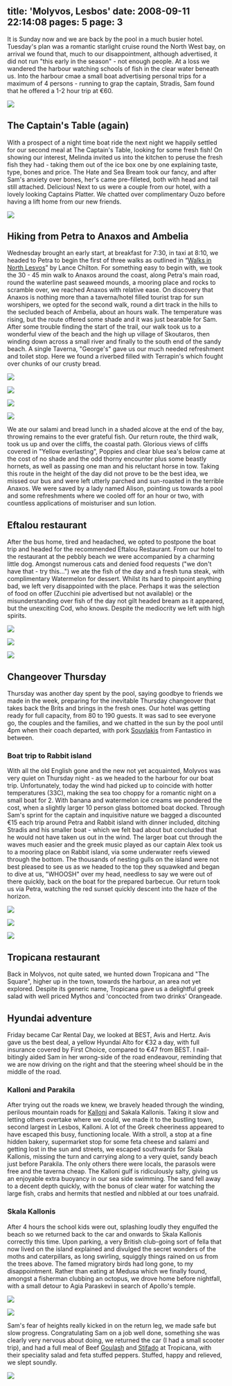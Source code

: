 title: 'Molyvos, Lesbos'
date: 2008-09-11 22:14:08
pages: 5
page: 3
---

It is Sunday now and we are back by the pool in a much busier hotel. Tuesday's plan was a romantic starlight cruise round the North West bay, on arrival we found that, much to our disappointment, although advertised, it did not run "this early in the season" - not enough people. At a loss we wandered the harbour watching schools of fish in the clear water beneath us. Into the harbour cmae a small boat advertising personal trips for a maximum of 4 persons - running to grap the captain, Stradis, Sam found that he offered a 1-2 hour trip at €60.

[![](http://host.trivialbeing.org/up/small/greece-boat-escape.JPG)](http://host.trivialbeing.org/up/greece-boat-escape.JPG)

## The Captain's Table (again)

With a prospect of a night time boat ride the next night we happily settled for our second meal at The Captain's Table, looking for some fresh fish! On showing our interest, Melinda invited us into the kitchen to peruse the fresh fish they had - taking them out of the ice box one by one explaining taste, type, bones and price. The Hate and Sea Bream took our fancy, and after Sam's anxiety over bones, her's came pre-filleted, both with head and tail still attached.  Delicious! Next to us were a couple from our hotel, with a lovely looking Captains Platter. We chatted over complimentary Ouzo before having a lift home from our new friends.

[![](http://host.trivialbeing.org/up/small/greece-captains-table-second-night.JPG)](http://host.trivialbeing.org/up/greece-captains-table-second-night.JPG)

## Hiking from Petra to Anaxos and Ambelia

Wednesday brought an early start, at breakfast for 7:30, in taxi at 8:10, we headed to Petra to begin the first of three walks as outlined in “[Walks in North Lesvos](http://amzn.to/k0UhfE)” by Lance Chilton. For something easy to begin with, we took the 30 - 45 min walk to Anaxos around the coast, along Petra's main road, round the waterline past seaweed mounds, a mooring place and rocks to scramble over, we reached Anaxos with relative ease. On discovery that Anaxos is nothing more than a taverna/hotel filled tourist trap for sun worshipers, we opted for the second walk, round a dirt track in the hills to the secluded beach of Ambelia, about an hours walk. The temperature was rising, but the route offered some shade and it was just bearable for Sam. After some trouble finding the start of the trail, our walk took us to a wonderful view of the beach and the high up village of Skoutaros, then winding down across a small river and finally to the south end of the sandy beach. A single Taverna, "George's" gave us our much needed refreshment and toilet stop. Here we found a riverbed filled with Terrapin's which fought over chunks of our crusty bread.

[![](http://host.trivialbeing.org/up/small/greece-ambelia-walk.JPG)](http://host.trivialbeing.org/up/greece-ambelia-walk.JPG)

[![](http://host.trivialbeing.org/up/small/greece-terrapins.JPG)](http://host.trivialbeing.org/up/greece-terrapins.JPG)

[![](http://host.trivialbeing.org/up/small/greece-looking-south-from-ambelia.JPG)](http://host.trivialbeing.org/up/greece-looking-south-from-ambelia.JPG)

[![](http://host.trivialbeing.org/up/small/greece-ambelia-walk-home.JPG)](http://host.trivialbeing.org/up/greece-ambelia-walk-home.JPG)

We ate our salami and bread lunch in a shaded alcove at the end of the bay, throwing remains to the ever grateful fish. Our return route, the third walk, took us up and over the cliffs, the coastal path. Glorious views of cliffs covered in "Yellow everlasting", Poppies and clear blue sea's below came at the cost of no shade and the odd thorny encounter plus some beastly hornets, as well as passing one man and his reluctant horse in tow. Taking this route in the height of the day did not prove to be the best idea, we missed our bus and were left utterly parched and sun-roasted in the terrible Anaxos. We were saved by a lady named Alison, pointing us towards a pool and some refreshments where we cooled off for an hour or two, with countless applications of moisturiser and sun lotion.

## Eftalou restaurant

After the bus home, tired and headached, we opted to postpone the boat trip and headed for the recommended Eftalou Restaurant. From our hotel to the restaurant at the pebbly beach we were accompanied by a charming little dog. Amongst numerous cats and denied food requests ("we don't have that - try this…") we ate the fish of the day and a fresh tuna steak, with complimentary Watermelon for dessert. Whilst its hard to pinpoint anything bad, we left very disappointed with the place. Perhaps it was the selection of food on offer (Zucchini pie advertised but not available) or the misunderstanding over fish of the day not gilt headed bream as it appeared, but the unexciting Cod, who knows. Despite the mediocrity we left with high spirits.

[![](http://host.trivialbeing.org/up/small/greece-paul-and-the-dog.JPG)](http://host.trivialbeing.org/up/greece-paul-and-the-dog.JPG)

[![](http://host.trivialbeing.org/up/small/greece-eftalou-restaurant.JPG)](http://host.trivialbeing.org/up/greece-eftalou-restaurant.JPG)

[![](http://host.trivialbeing.org/up/small/greece-sun-set-eftalou.JPG)](http://host.trivialbeing.org/up/greece-sun-set-eftalou.JPG)

## Changeover Thursday

Thursday was another day spent by the pool, saying goodbye to friends we made in the week, preparing for the inevitable Thursday changeover that takes back the Brits and brings in the fresh ones. Our hotel was getting ready for full capacity, from 80 to 190 guests.  It was sad to see everyone go, the couples and the families, and we chatted in the sun by the pool until 4pm when their coach departed, with pork [Souvlakis](http://en.wikipedia.org/wiki/Souvlaki) from Fantastico in between.

### Boat trip to Rabbit island

With all the old English gone and the new not yet acquainted, Molyvos was very quiet on Thursday night - as we headed to the harbour for our boat trip. Unfortunately, today the wind had picked up to coincide with hotter temperatures (33C), making the sea too choppy for a romantic night on a small boat for 2. With banana and watermelon ice creams we pondered the cost, when a slightly larger 10 person glass bottomed boat docked. Through Sam's sprint for the captain and inquisitive nature we bagged a discounted €15 each trip around Petra and Rabbit island with dinner included, ditching Stradis and his smaller boat - which we felt bad about but concluded that he would not have taken us out in the wind. The larger boat cut through the waves much easier and the greek music played as our captain Alex took us to a mooring place on Rabbit island, via some underwater reefs viewed through the bottom. The thousands of nesting gulls on the island were not best pleased to see us as we headed to the top they squawked and began to dive at us, "WHOOSH" over my head, needless to say we were out of there quickly, back on the boat for the prepared barbecue. Our return took us via Petra, watching the red sunset quickly descent into the haze of the horizon.

[![](http://host.trivialbeing.org/up/small/DSCN3251.JPG)](http://host.trivialbeing.org/up/DSCN3251.JPG)

[![](http://host.trivialbeing.org/up/small/DSCN3249.JPG)](http://host.trivialbeing.org/up/DSCN3249.JPG)

[![](http://host.trivialbeing.org/up/small/greece-boat-trip-into-petra.JPG)](http://host.trivialbeing.org/up/greece-boat-trip-into-petra.JPG)

## Tropicana restaurant

Back in Molyvos, not quite sated, we hunted down Tropicana and "The Square", higher up in the town, towards the harbour, an area not yet explored. Despite its generic name, Tropicana gave us a delightful greek salad with well priced Mythos and 'concocted from two drinks' Orangeade.

## Hyundai adventure

Friday became Car Rental Day, we looked at BEST, Avis and Hertz. Avis gave us the best deal, a yellow Hyundai Alto for €32 a day, with full insurance covered by First Choice, compared to €47 from BEST. I nail-bitingly aided Sam in her wrong-side of the road endeavour, reminding that we are now driving on the right and that the steering wheel should be in the middle of the road.

### Kalloni and Parakila

After trying out the roads we knew, we bravely headed through the winding, perilous mountain roads for [Kalloni](http://en.wikipedia.org/wiki/Kalloni) and Sakala Kallonis. Taking it slow and letting others overtake where we could, we made it to the bustling town, second largest in Lesbos, Kalloni. A lot of the Greek cheeriness appeared to have escaped this busy, functioning locale. With a stroll, a stop at a fine hidden bakery, supermarket stop for some feta cheese and salami and getting lost in the sun and streets, we escaped southwards for Skala Kallonis, missing the turn and carrying along to a very quiet, sandy beach just before Parakila. The only others there were locals, the parasols were free and the taverna cheap. The Kalloni gulf is ridiculously salty, giving us an enjoyable extra buoyancy in our sea side swimming. The sand fell away to a decent depth quickly, with the bonus of clear water for watching the large fish, crabs and hermits that nestled and nibbled at our toes unafraid.

### Skala Kallonis

After 4 hours the school kids were out, splashing loudly they engulfed the beach so we returned back to the car and onwards to Skala Kallonis correctly this time. Upon parking, a very British club-going sort of fella that now lived on the island explained and divulged the secret wonders of the moths and caterpillars, as long swirling, squiggly things rained on us from the trees above. The famed migratory birds had long gone, to my disappointment. Rather than eating at Medusa which we finally found, amongst a fisherman clubbing an octopus, we drove home before nightfall, with a small detour to Agia Paraskevi in search of Apollo's temple.

[![](http://host.trivialbeing.org/up/small/greece-clubbed-octopus.JPG)](http://host.trivialbeing.org/up/greece-clubbed-octopus.JPG)

[![](http://host.trivialbeing.org/up/small/greece-car-rental.JPG)](http://host.trivialbeing.org/up/greece-car-rental.JPG)

Sam's fear of heights really kicked in on the return leg, we made safe but slow progress. Congratulating Sam on a job well done, something she was clearly very nervous about doing, we returned the car (I had a small scooter trip), and had a full meal of Beef [Goulash](http://en.wikipedia.org/wiki/Goulash) and [Stifado](http://en.wikipedia.org/wiki/Stifado) at Tropicana, with their speciality salad and feta stuffed peppers. Stuffed, happy and relieved, we slept soundly.

[![](http://host.trivialbeing.org/up/small/greece-topicana-beef-goulash.JPG)](http://host.trivialbeing.org/up/greece-topicana-beef-goulash.JPG)
